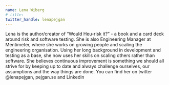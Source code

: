 ```yaml
---
name: Lena Wiberg
# title:
twitter_handle: lenapejgan
---
```


Lena is the author/creator of “Would Heu-risk it?” - a book and a card deck around risk and software testing. She is also Engineering Manager at Mentimeter, where she works on growing people and scaling the engineering organisation. Using her long background in development
and testing as a base, she now uses her skills on scaling others rather than software. She believes continuous improvement is something we should all strive for by keeping up to date and always challenge ourselves, our assumptions and the way things are done. You can find her on twitter @lenapejgan, pejgan.se and Linkedin
